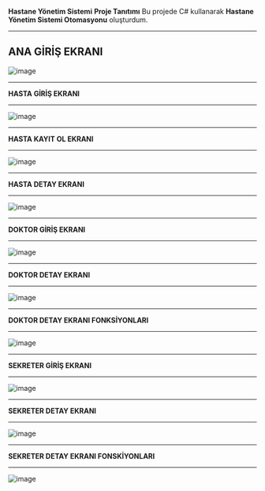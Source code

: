**Hastane Yönetim Sistemi**
**Proje Tanıtımı**
Bu projede C# kullanarak **Hastane Yönetim Sistemi Otomasyonu** oluşturdum. 

------------------------------------------------

**ANA GİRİŞ EKRANI**
------------------------------------------------

![image](https://github.com/mustafaarslanyazilim/Hastane_Yonet/assets/158520799/88ff28ab-509c-4c46-8c73-bdf981a26065)

------------------------------------------------

**HASTA GİRİŞ EKRANI**

------------------------------------------------

![image](https://github.com/mustafaarslanyazilim/Hastane_Yonet/assets/158520799/680f1192-71b2-4d90-9cb1-ddac5cc15e51)

------------------------------------------------

**HASTA KAYIT OL EKRANI**

------------------------------------------------

![image](https://github.com/mustafaarslanyazilim/Hastane_Yonet/assets/158520799/31768361-390d-4b05-9a34-2800288670f0)

------------------------------------------------

**HASTA DETAY EKRANI**

------------------------------------------------

![image](https://github.com/mustafaarslanyazilim/Hastane_Yonet/assets/158520799/9648f1ad-334c-4ea3-813a-f86a141b582e)

------------------------------------------------

**DOKTOR GİRİŞ EKRANI**

------------------------------------------------

![image](https://github.com/mustafaarslanyazilim/Hastane_Yonet/assets/158520799/0a924fe3-0821-4b35-88c2-808ba8b4480e)

------------------------------------------------

**DOKTOR DETAY EKRANI**

------------------------------------------------

![image](https://github.com/mustafaarslanyazilim/Hastane_Yonet/assets/158520799/2863a634-3593-4d1a-ad57-3713f0e81985)

------------------------------------------------

**DOKTOR DETAY EKRANI FONKSİYONLARI**

------------------------------------------------

![image](https://github.com/mustafaarslanyazilim/Hastane_Yonet/assets/158520799/8accdb65-ccbe-47fc-9994-5a11dbd4dcca)


------------------------------------------------

**SEKRETER GİRİŞ EKRANI**

------------------------------------------------

![image](https://github.com/mustafaarslanyazilim/Hastane_Yonet/assets/158520799/aef2080d-78f1-4aa7-80bd-0aeba8c3b451)

------------------------------------------------
**SEKRETER DETAY EKRANI**

------------------------------------------------

![image](https://github.com/mustafaarslanyazilim/Hastane_Yonet/assets/158520799/d6e034d0-522e-413a-99d6-30286e33d9a2)

------------------------------------------------
**SEKRETER DETAY EKRANI FONSKİYONLARI**

------------------------------------------------

![image](https://github.com/mustafaarslanyazilim/Hastane_Yonet/assets/158520799/5046b8ce-14d1-4e80-869c-268596c7827f)
